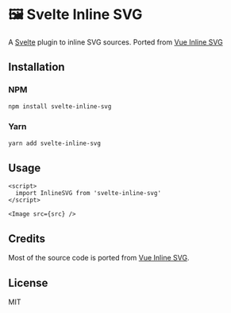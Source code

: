 # 🖼️ Svelte Inline SVG

A [Svelte](https://github.com/sveltejs/svelte) plugin to inline SVG sources. Ported from [Vue Inline SVG](https://github.com/shrpne/vue-inline-svg)

## Installation

### NPM
``` bash
npm install svelte-inline-svg
```

### Yarn
``` bash
yarn add svelte-inline-svg
```

## Usage
```
<script>
  import InlineSVG from 'svelte-inline-svg'
</script>

<Image src={src} />
```

## Credits
Most of the source code is ported from [Vue Inline SVG](https://github.com/shrpne/vue-inline-svg).


## License
MIT